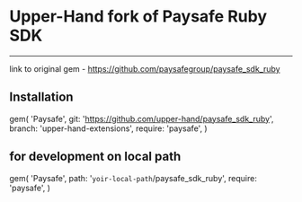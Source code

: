 # Upper-Hand fork of Paysafe Ruby SDK

___
link to original gem - https://github.com/paysafegroup/paysafe_sdk_ruby

## Installation

gem(
  'Paysafe',
  git: 'https://github.com/upper-hand/paysafe_sdk_ruby',
  branch: 'upper-hand-extensions',
  require: 'paysafe',
)
## for development on local path
gem(
  'Paysafe',
  path: '`yoir-local-path`/paysafe_sdk_ruby',
  require: 'paysafe',
)

